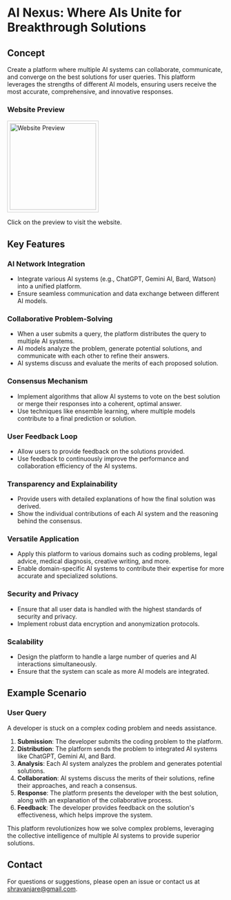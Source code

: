 # AI Nexus: Where AIs Unite for Breakthrough Solutions

## Concept
Create a platform where multiple AI systems can collaborate, communicate, and converge on the best solutions for user queries. This platform leverages the strengths of different AI models, ensuring users receive the most accurate, comprehensive, and innovative responses.

### Website Preview
<a href="https://ranjeet-1234.github.io/CodeVistra" target="_blank">
  <img src="https://api.apiflash.com/v1/urltoimage?access_key=f403f4a16e334716be5fd158dc765644&wait_until=page_loaded&url=https://ranjeet-1234.github.io/CodeVistra" alt="Website Preview" width="200" style="border: 1px solid #ccc; padding: 5px;">
</a>

Click on the preview to visit the website.

## Key Features

### AI Network Integration
- Integrate various AI systems (e.g., ChatGPT, Gemini AI, Bard, Watson) into a unified platform.
- Ensure seamless communication and data exchange between different AI models.

### Collaborative Problem-Solving
- When a user submits a query, the platform distributes the query to multiple AI systems.
- AI models analyze the problem, generate potential solutions, and communicate with each other to refine their answers.
- AI systems discuss and evaluate the merits of each proposed solution.

### Consensus Mechanism
- Implement algorithms that allow AI systems to vote on the best solution or merge their responses into a coherent, optimal answer.
- Use techniques like ensemble learning, where multiple models contribute to a final prediction or solution.

### User Feedback Loop
- Allow users to provide feedback on the solutions provided.
- Use feedback to continuously improve the performance and collaboration efficiency of the AI systems.

### Transparency and Explainability
- Provide users with detailed explanations of how the final solution was derived.
- Show the individual contributions of each AI system and the reasoning behind the consensus.

### Versatile Application
- Apply this platform to various domains such as coding problems, legal advice, medical diagnosis, creative writing, and more.
- Enable domain-specific AI systems to contribute their expertise for more accurate and specialized solutions.

### Security and Privacy
- Ensure that all user data is handled with the highest standards of security and privacy.
- Implement robust data encryption and anonymization protocols.

### Scalability
- Design the platform to handle a large number of queries and AI interactions simultaneously.
- Ensure that the system can scale as more AI models are integrated.

## Example Scenario

### User Query
A developer is stuck on a complex coding problem and needs assistance.

1. **Submission**: The developer submits the coding problem to the platform.
2. **Distribution**: The platform sends the problem to integrated AI systems like ChatGPT, Gemini AI, and Bard.
3. **Analysis**: Each AI system analyzes the problem and generates potential solutions.
4. **Collaboration**: AI systems discuss the merits of their solutions, refine their approaches, and reach a consensus.
5. **Response**: The platform presents the developer with the best solution, along with an explanation of the collaborative process.
6. **Feedback**: The developer provides feedback on the solution's effectiveness, which helps improve the system.

This platform revolutionizes how we solve complex problems, leveraging the collective intelligence of multiple AI systems to provide superior solutions.

## Contact
For questions or suggestions, please open an issue or contact us at [shravanjare@gmail.com](mailto:shravanjare@gmail.com).
